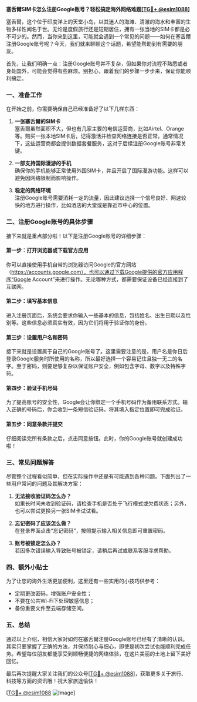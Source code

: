 **塞舌爾SIM卡怎么注册Google账号？轻松搞定海外网络难题[[TG💪+ @esim1088](https://t.me/s/esim1088)]**

塞舌爾，这个位于印度洋上的天堂小岛，以其迷人的海滩、清澈的海水和丰富的生物多样性闻名于世。无论是度假旅行还是短期居住，拥有一张当地的SIM卡都是必不可少的。然而，当你来到这里，可能就会遇到一个常见的问题——如何在塞舌爾注册Google账号呢？今天，我们就来聊聊这个话题，希望能帮助到有需要的朋友。

首先，让我们明确一点：注册Google账号并不复杂，但如果你对流程不熟悉或者身处国外，可能会觉得有些麻烦。别担心，跟着我们的步骤一步步来，保证你能顺利搞定。

### 一、准备工作

在开始之前，你需要确保自己已经准备好了以下几样东西：

1. **一张塞舌爾的SIM卡**  
   塞舌爾虽然面积不大，但也有几家主要的电信运营商，比如Airtel、Orange等。购买一张本地SIM卡后，记得激活并检查网络连接是否正常。通常情况下，这些运营商都会提供数据套餐服务，这对于后续注册Google账号非常关键。

2. **一部支持国际漫游的手机**  
   确保你的手机能够正常使用外国SIM卡，并且开启了国际漫游功能。这样可以避免因网络限制而影响操作。

3. **稳定的网络环境**  
   注册Google账号需要消耗一定的流量，因此建议选择一个信号良好、网速较快的地方进行操作，比如酒店的大堂或是靠近市中心的位置。

### 二、注册Google账号的具体步骤

接下来就是重点部分啦！以下是注册Google账号的详细步骤：

#### 第一步：打开浏览器或下载官方应用
你可以直接使用手机自带的浏览器访问Google的官方网站（https://accounts.google.com），也可以通过下载Google提供的官方应用程序“Google Account”来进行操作。无论哪种方式，都需要保证设备已经连接到了互联网。

#### 第二步：填写基本信息
进入注册页面后，系统会要求你输入一些基本的信息，包括姓名、出生日期以及性别等。这些信息必须真实有效，因为它们将用于验证你的身份。

#### 第三步：设置用户名和密码
接下来就是设置属于自己的Google账号了。这里需要注意的是，用户名是你日后登录Google服务时所使用的名称，所以最好选择一个容易记住且独一无二的名字。至于密码，则要足够复杂以保证账户安全，例如包含字母、数字以及特殊字符。

#### 第四步：验证手机号码
为了提高账号的安全性，Google会让你绑定一个手机号码作为备用联系方式。输入正确的号码后，你会收到一条短信验证码，将其填入指定位置即可完成验证。

#### 第五步：同意条款并提交
仔细阅读完所有条款之后，点击同意按钮。此时，你的Google账号就创建成功啦！

### 三、常见问题解答

尽管整个过程看似简单，但在实际操作中还是有可能遇到各种问题。下面列出了一些用户常问的问题及其解决方案：

1. **无法接收验证码怎么办？**  
   如果长时间未收到验证码，请检查手机是否处于飞行模式或欠费状态；另外，也可以尝试更换另一张SIM卡试试看。

2. **忘记密码了应该怎么做？**  
   在登录界面点击“忘记密码”，按照提示输入相关信息即可重置密码。

3. **账号被锁定怎么办？**  
   若因多次错误输入导致账号被锁定，请稍后再试或联系客服寻求帮助。

### 四、额外小贴士

为了让您的海外生活更加便利，这里还有一些实用的小技巧供参考：

- 定期更改密码，增强账户安全性；
- 不要在公共Wi-Fi下处理敏感信息；
- 备份重要文件至云端存储空间。

### 五、总结

通过以上介绍，相信大家对如何在塞舌爾注册Google账号已经有了清晰的认识。其实只要掌握了正确的方法，并保持耐心与细心，即使是初次尝试也能顺利完成任务。希望每位朋友都能享受到顺畅便捷的网络体验，在这片美丽的土地上留下美好回忆。

最后再次提醒大家关注我们的公众号[[TG💪+ @esim1088](https://t.me/s/esim1088)]，获取更多关于旅行、科技等方面的资讯哦！祝大家旅途愉快！

[[TG💪+ @esim1088](https://t.me/s/esim1088) ![Image](https://i.postimg.cc/4NQfJmqS/Snipaste-2025-05-13-00-14-12.png)]